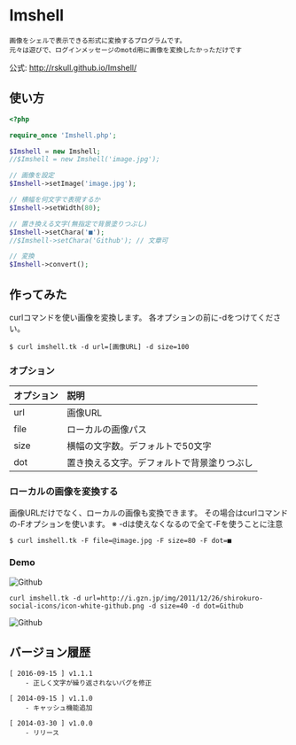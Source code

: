 # Imshell

    画像をシェルで表示できる形式に変換するプログラムです。
    元々は遊びで、ログインメッセージのmotd用に画像を変換したかっただけです
    
公式: http://rskull.github.io/Imshell/

## 使い方

```php
<?php

require_once 'Imshell.php';

$Imshell = new Imshell;
//$Imshell = new Imshell('image.jpg');

// 画像を設定
$Imshell->setImage('image.jpg');

// 横幅を何文字で表現するか
$Imshell->setWidth(80);

// 置き換える文字(無指定で背景塗りつぶし)
$Imshell->setChara('■');
//$Imshell->setChara('Github'); // 文章可

// 変換
$Imshell->convert();

```

## 作ってみた

curlコマンドを使い画像を変換します。
各オプションの前に-dをつけてください。

```shell
$ curl imshell.tk -d url=[画像URL] -d size=100
```

### オプション

| オプション     | 説明                                      |
|:---------------|:------------------------------------------|
| url            | 画像URL                                   |
| file           | ローカルの画像パス                        |
| size           | 横幅の文字数。デフォルトで50文字          |
| dot            | 置き換える文字。デフォルトで背景塗りつぶし|

### ローカルの画像を変換する

画像URLだけでなく、ローカルの画像も変換できます。
その場合はcurlコマンドの-Fオプションを使います。
※ -dは使えなくなるので全て-Fを使うことに注意

```shell
$ curl imshell.tk -F file=@image.jpg -F size=80 -F dot=■
```

### Demo

![Github](http://i.gzn.jp/img/2011/12/26/shirokuro-social-icons/icon-white-github.png)

```shell
curl imshell.tk -d url=http://i.gzn.jp/img/2011/12/26/shirokuro-social-icons/icon-white-github.png -d size=40 -d dot=Github
```

![Github](http://imshell.tk/demo.png)

## バージョン履歴

    [ 2016-09-15 ] v1.1.1
        - 正しく文字が繰り返されないバグを修正

    [ 2014-09-15 ] v1.1.0
        - キャッシュ機能追加

    [ 2014-03-30 ] v1.0.0
        - リリース

